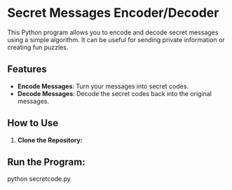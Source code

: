 # Secret Messages Encoder/Decoder

This Python program allows you to encode and decode secret messages using a simple algorithm. It can be useful for sending private information or creating fun puzzles.

## Features

- **Encode Messages**: Turn your messages into secret codes.
- **Decode Messages**: Decode the secret codes back into the original messages.

## How to Use

1. **Clone the Repository:**

## Run the Program:
python secretcode.py
